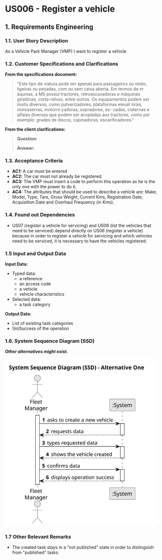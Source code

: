 # US006 - Register a vehicle 


## 1. Requirements Engineering

### 1.1. User Story Description

As a Vehicle Park Manager (VMP) I want to register a vehicle

### 1.2. Customer Specifications and Clarifications 

**From the specifications document:**

>	"Este tipo de viatura pode ser apenas para passageiros ou misto, ligeiras ou pesadas, com ou sem caixa aberta.
Em termos de m ́aquinas, a MS possui tractores, retroescavadoras e máquinas giratórias, corta-relvas, entre outros. Os equipamentos podem ser muito diversos, como pulverizadores, plataformas elevat ́orias, motosserras, motorro ̧cadoras, sopradores, es- cadas, cisternas e alfaias diversas que podem ser acopladas aos tractores, como por exemplo: grades de discos, capinadoras, escarificadores." 



**From the client clarifications:**

> **Question:** 
>
> **Answer:** 


### 1.3. Acceptance Criteria

* **AC1:** A car must be entered
* **AC2:** The car must not already be registered.
* **AC3:** The VMP must insert a code to perform this operation as he is the only one with the power to do it.
* **AC4:** The attributes that should be used to describe a vehicle are: Make, Model, Type, Tare, Gross Weight, Current Kms, Registration Date, Acquisition Date and Overhaul Frequency (in Kms).

### 1.4. Found out Dependencies

* US07 (register a vehicle for servicing) and US08 (list the vehicles that need to be serviced) depend directly on US06 (register a vehicle) because in order to register a vehicle for servicing and which vehicles need to be serviced, it is necessary to have the vehicles registered.

### 1.5 Input and Output Data

**Input Data:**

* Typed data:
    * a reference
    * an access code
    * a vehicle
    * vehicle characteristics
* Selected data:
    * a task category 

**Output Data:**

* List of existing task categories
* (In)Success of the operation

### 1.6. System Sequence Diagram (SSD)

**_Other alternatives might exist._**



![System Sequence Diagram - Alternative One](/docs/sprintA/us006/01.requirements-engineering/svg/us006-system-sequence-diagram-alternative-one-System_Sequence_Diagram__SSD____Alternative_One.SVG)


### 1.7 Other Relevant Remarks

* The created task stays in a "not published" state in order to distinguish from "published" tasks.